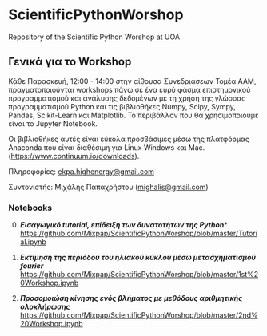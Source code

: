 # ScientificPythonWorshop
Repository of the Scientific Python Worshop at UOA

## Γενικά για το Workshop
Κάθε Παρασκευή, 12:00 - 14:00 στην αίθουσα Συνεδριάσεων Τομέα ΑΑΜ, πραγματοποιούνται workshops πάνω σε ένα ευρύ φάσμα επιστημονικού προγραμματισμού και ανάλυσης δεδομένων με τη χρήση της γλώσσας προγραμματισμού Python και τις βιβλιοθήκες Numpy, Scipy, Sympy, Pandas, Scikit-Learn και Matplotlib. Το περιβάλλον που θα χρησιμοποιούμε είναι το Jupyter Notebook.

Οι βιβλιοθήκες αυτές είναι εύκολα προσβάσιμες μέσω της πλατφόρμας Anaconda που είναι διαθέσιμη για Linux Windows και Mac. (https://www.continuum.io/downloads).

Πληροφορίες: ekpa.highenergy@gmail.com

Συντονιστής: Μιχάλης Παπαχρήστου (mighalis@gmail.com)

### Notebooks
0. ***Εισαγωγικό tutorial, επίδειξη των δυνατοτήτων της Python****
https://github.com/Mixpap/ScientificPythonWorshop/blob/master/Tutorial.ipynb

1. ***Εκτίμηση της περιόδου του ηλιακού κύκλου μέσω μετασχηματισμού fourier***
https://github.com/Mixpap/ScientificPythonWorshop/blob/master/1st%20Workshop.ipynb

2. ***Προσομοιώση κίνησης ενός βλήματος με μεθόδους αριθμητικής ολοκλήρωσης***
https://github.com/Mixpap/ScientificPythonWorshop/blob/master/2nd%20Workshop.ipynb
